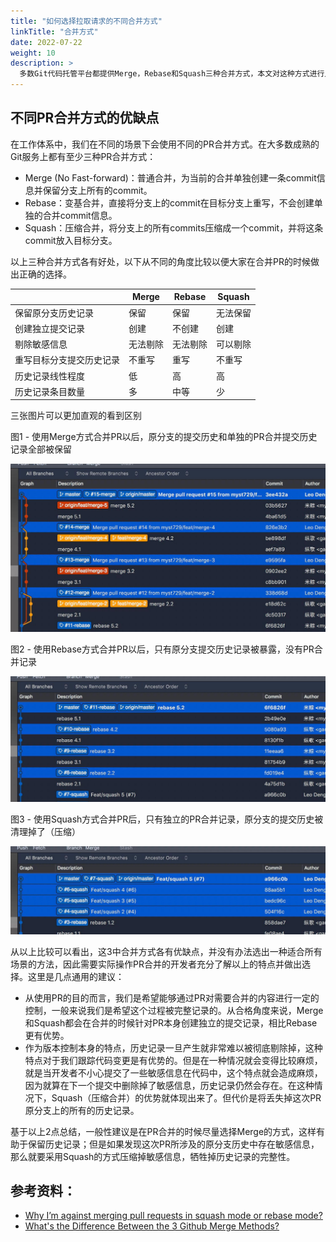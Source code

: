 ```yaml
---
title: "如何选择拉取请求的不同合并方式"
linkTitle: "合并方式"
date: 2022-07-22
weight: 10
description: >
  多数Git代码托管平台都提供Merge，Rebase和Squash三种合并方式，本文对这种方式进行比较以便帮助开发者了解他们的区别并在合并的时候选择正确的方式。
---
```


## 不同PR合并方式的优缺点

在工作体系中，我们在不同的场景下会使用不同的PR合并方式。在大多数成熟的Git服务上都有至少三种PR合并方式：

- Merge (No Fast-forward)：普通合并，为当前的合并单独创建一条commit信息并保留分支上所有的commit。
- Rebase：变基合并，直接将分支上的commit在目标分支上重写，不会创建单独的合并commit信息。
- Squash：压缩合并，将分支上的所有commits压缩成一个commit，并将这条commit放入目标分支。

以上三种合并方式各有好处，以下从不同的角度比较以便大家在合并PR的时候做出正确的选择。

|       | Merge | Rebase   | Squash   |
| ----------- | ----------- | ----------- | ----------- |
| 保留原分支历史记录 | 保留 | 保留 | 无法保留 |
| 创建独立提交记录 | 创建 | 不创建 | 创建 |
| 剔除敏感信息 | 无法剔除 | 无法剔除 | 可以剔除 |
| 重写目标分支提交历史记录 | 不重写 | 重写 | 不重写 |
| 历史记录线性程度 | 低 | 高 | 高 |
| 历史记录条目数量 | 多 | 中等 | 少 |

三张图片可以更加直观的看到区别

图1 - 使用Merge方式合并PR以后，原分支的提交历史和单独的PR合并提交历史记录全部被保留

![PR - Merge](images/smartide-os004.png)

图2 - 使用Rebase方式合并PR以后，只有原分支提交历史记录被暴露，没有PR合并记录

![PR - Rebase](images/smartide-os005.png)

图3 - 使用Squash方式合并PR后，只有独立的PR合并记录，原分支的提交历史被清理掉了（压缩）

![PR - Squash](images/smartide-os006.png)

从以上比较可以看出，这3中合并方式各有优缺点，并没有办法选出一种适合所有场景的方法，因此需要实际操作PR合并的开发者充分了解以上的特点并做出选择。这里是几点通用的建议：

- 从使用PR的目的而言，我们是希望能够通过PR对需要合并的内容进行一定的控制，一般来说我们是希望这个过程被完整记录的。从合格角度来说，Merge和Squash都会在合并的时候针对PR本身创建独立的提交记录，相比Rebase更有优势。
- 作为版本控制本身的特点，历史记录一旦产生就非常难以被彻底剔除掉，这种特点对于我们跟踪代码变更是有优势的。但是在一种情况就会变得比较麻烦，就是当开发者不小心提交了一些敏感信息在代码中，这个特点就会造成麻烦，因为就算在下一个提交中删除掉了敏感信息，历史记录仍然会存在。在这种情况下，Squash（压缩合并）的优势就体现出来了。但代价是将丢失掉这次PR原分支上的所有的历史记录。

基于以上2点总结，一般性建议是在PR合并的时候尽量选择Merge的方式，这样有助于保留历史记录；但是如果发现这次PR所涉及的原分支历史中存在敏感信息，那么就要采用Squash的方式压缩掉敏感信息，牺牲掉历史记录的完整性。

## 参考资料：
- [Why I’m against merging pull requests in squash mode or rebase mode?](https://myst729.github.io/posts/2019/on-merging-pull-requests/)
- [What's the Difference Between the 3 Github Merge Methods?](https://rietta.com/blog/github-merge-types/)